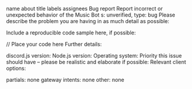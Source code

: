 name	about	title	labels	assignees
Bug report
Report incorrect or unexpected behavior of the Music Bot
s: unverified, type: bug
Please describe the problem you are having in as much detail as possible:

Include a reproducible code sample here, if possible:

// Place your code here
Further details:

discord.js version:
Node.js version:
Operating system:
Priority this issue should have – please be realistic and elaborate if possible:
Relevant client options:

partials: none
gateway intents: none
other: none
